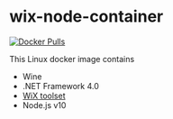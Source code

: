 # wix-node-container

[![Docker Pulls](https://img.shields.io/docker/pulls/syedhassaanahmed/wix-node.svg)](https://hub.docker.com/r/syedhassaanahmed/wix-node/)

This Linux docker image contains

- Wine
- .NET Framework 4.0
- [WiX toolset](http://wixtoolset.org/)
- Node.js v10

